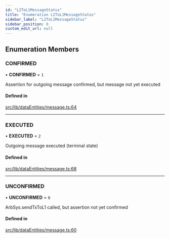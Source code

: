 ```yaml
---
id: "L2ToL1MessageStatus"
title: "Enumeration L2ToL1MessageStatus"
sidebar_label: "L2ToL1MessageStatus"
sidebar_position: 0
custom_edit_url: null
---
```


## Enumeration Members

### CONFIRMED

• **CONFIRMED** = ``1``

Assertion for outgoing message confirmed, but message not yet executed

#### Defined in

[src/lib/dataEntities/message.ts:64](https://github.com/OffchainLabs/arbitrum-sdk/blob/4d1c5a4e2/src/lib/dataEntities/message.ts#L64)

___

### EXECUTED

• **EXECUTED** = ``2``

Outgoing message executed (terminal state)

#### Defined in

[src/lib/dataEntities/message.ts:68](https://github.com/OffchainLabs/arbitrum-sdk/blob/4d1c5a4e2/src/lib/dataEntities/message.ts#L68)

___

### UNCONFIRMED

• **UNCONFIRMED** = ``0``

ArbSys.sendTxToL1 called, but assertion not yet confirmed

#### Defined in

[src/lib/dataEntities/message.ts:60](https://github.com/OffchainLabs/arbitrum-sdk/blob/4d1c5a4e2/src/lib/dataEntities/message.ts#L60)
